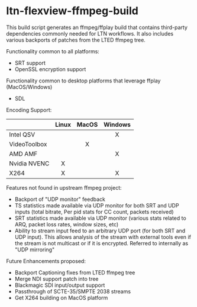 # ltn-flexview-ffmpeg-build

This build script generates an ffmpeg/ffplay build that contains
third-party dependencies commonly needed for LTN workflows.  It
also includes various backports of patches from the LTED ffmpeg
tree.

Functionality common to all platforms:
* SRT support
* OpenSSL encryption support

Functionality common to desktop platforms that leverage ffplay (MacOS/Windows)
* SDL

Encoding Support:

|             |Linux  |MacOS   |Windows |
|-------------|  :--: |  :--:  |  :---: |
|Intel QSV    |       |        |   X    |
|VideoToolbox |       |   X    |        |
|AMD AMF      |       |        |   X    |
|Nvidia NVENC |   X   |        |        |
|X264         |   X   |        |   X    |

Features not found in upstream ffmpeg project:
* Backport of "UDP monitor" feedback
* TS statistics made available via UDP monitor for both SRT and UDP inputs (total bitrate, Per pid stats for CC count, packets received)
* SRT statistics made available via UDP monitor (various stats related to ARQ, packet loss rates, window sizes, etc)
* Ability to stream input feed to an arbitrary UDP port (for both SRT and UDP input).  This allows analysis of the stream with external tools even if the stream is not multicast or if it is encrypted.  Referred to internally as "UDP mirroring"

Future Enhancements proposed:
* Backport Captioning fixes from LTED ffmpeg tree
* Merge NDI support patch into tree
* Blackmagic SDI input/output support
* Passthrough of SCTE-35/SMPTE 2038 streams
* Get X264 building on MacOS platform
